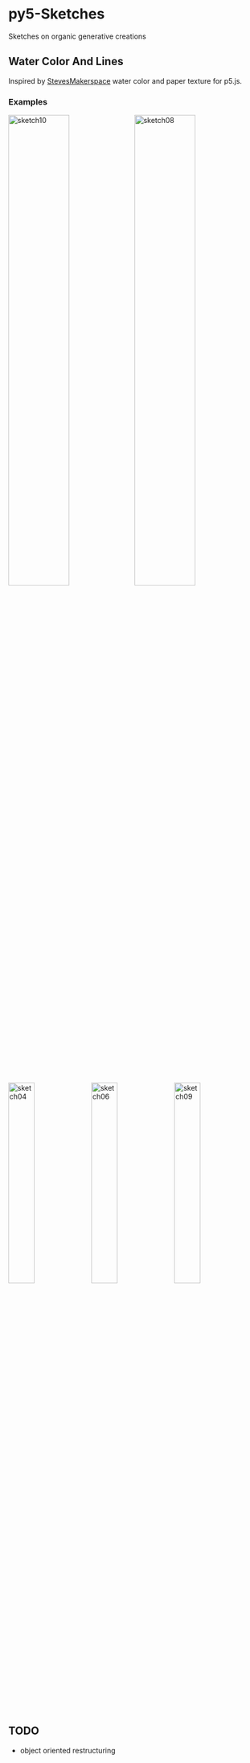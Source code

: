 # py5-Sketches
Sketches on organic generative creations
## Water Color And Lines
Inspired by [StevesMakerspace](https://github.com/StevesMakerspace) water color and paper texture for p5.js.
### Examples
<p float="left">
<img width="49%" alt="sketch10" src="https://user-images.githubusercontent.com/108007246/201203984-188d02a3-75ff-4ddb-b2ab-6b93574314d4.png">
<img width="49%" alt="sketch08" src="https://user-images.githubusercontent.com/108007246/201204362-50c27253-dcd1-4406-8b32-2dfeee467e37.png">
</p>
<p float="left">
<img width="32%" alt="sketch04" src="https://user-images.githubusercontent.com/108007246/201202316-c2552b8e-7550-4475-95e4-8426d6292736.png">
<img width="32%" alt="sketch06" src="https://user-images.githubusercontent.com/108007246/201202601-a6edc3b2-0d00-457e-8d95-a2f23519114f.png">
<img width="32%" alt="sketch09" src="https://user-images.githubusercontent.com/108007246/201204120-5e1c8591-20a2-492c-a840-b80a82b18665.png">
</p>


## TODO
- object oriented restructuring

